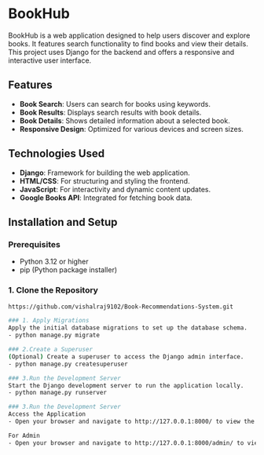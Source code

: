 # BookHub

BookHub is a web application designed to help users discover and explore books. It features search functionality to find books and view their details. This project uses Django for the backend and offers a responsive and interactive user interface.

## Features
- **Book Search**: Users can search for books using keywords.
- **Book Results**: Displays search results with book details.
- **Book Details**: Shows detailed information about a selected book.
- **Responsive Design**: Optimized for various devices and screen sizes.

## Technologies Used
- **Django**: Framework for building the web application.
- **HTML/CSS**: For structuring and styling the frontend.
- **JavaScript**: For interactivity and dynamic content updates.
- **Google Books API**: Integrated for fetching book data.

## Installation and Setup

### Prerequisites
- Python 3.12 or higher
- pip (Python package installer)

### 1. Clone the Repository
```bash
https://github.com/vishalraj9102/Book-Recommendations-System.git

### 1. Apply Migrations
Apply the initial database migrations to set up the database schema.
- python manage.py migrate

### 2.Create a Superuser
(Optional) Create a superuser to access the Django admin interface.
- python manage.py createsuperuser

### 3.Run the Development Server
Start the Django development server to run the application locally.
- python manage.py runserver

### 3.Run the Development Server
Access the Application
- Open your browser and navigate to http://127.0.0.1:8000/ to view the application.

For Admin
- Open your browser and navigate to http://127.0.0.1:8000/admin/ to view the application.
